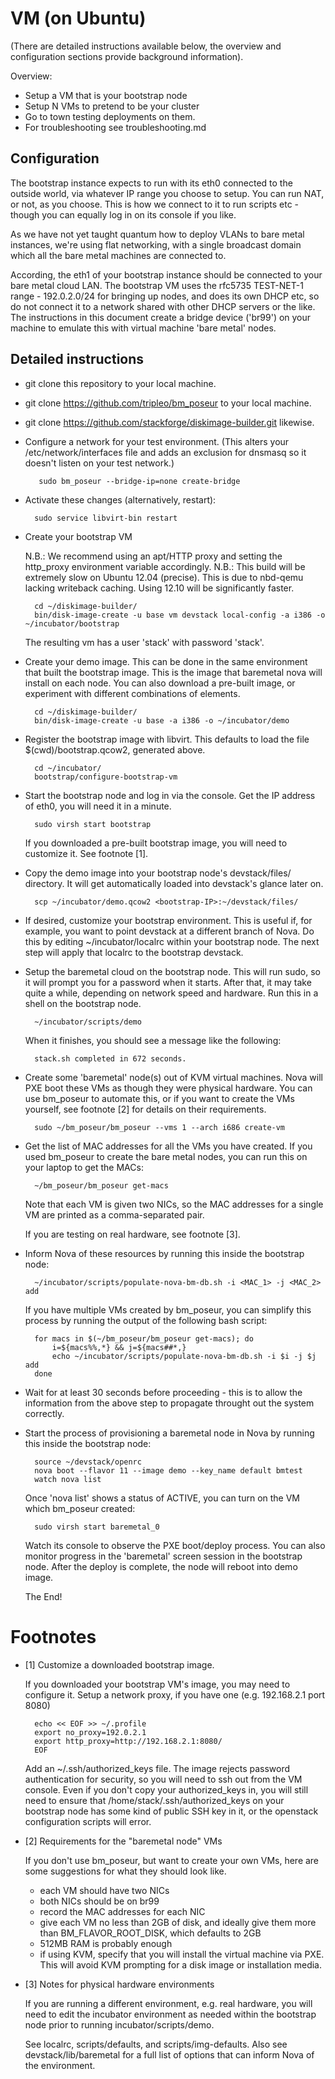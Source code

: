 VM (on Ubuntu)
==============

(There are detailed instructions available below, the overview and
configuration sections provide background information).

Overview:
* Setup a VM that is your bootstrap node
* Setup N VMs to pretend to be your cluster
* Go to town testing deployments on them.
* For troubleshooting see troubleshooting.md

Configuration
-------------

The bootstrap instance expects to run with its eth0 connected to the outside
world, via whatever IP range you choose to setup. You can run NAT, or not, as
you choose. This is how we connect to it to run scripts etc - though you can
equally log in on its console if you like.

As we have not yet taught quantum how to deploy VLANs to bare metal instances,
we're using flat networking, with a single broadcast domain which all the bare
metal machines are connected to.

According, the eth1 of your bootstrap instance should be connected to your bare
metal cloud LAN. The bootstrap VM uses the rfc5735 TEST-NET-1 range -
192.0.2.0/24 for bringing up nodes, and does its own DHCP etc, so do not
connect it to a network shared with other DHCP servers or the like. The
instructions in this document create a bridge device ('br99') on your
machine to emulate this with virtual machine 'bare metal' nodes.

Detailed instructions
---------------------

* git clone this repository to your local machine.

* git clone https://github.com/tripleo/bm_poseur to your local machine.

* git clone https://github.com/stackforge/diskimage-builder.git likewise.

* Configure a network for your test environment.
  (This alters your /etc/network/interfaces file and adds an exclusion for
  dnsmasq so it doesn't listen on your test network.)

	     sudo bm_poseur --bridge-ip=none create-bridge

* Activate these changes (alternatively, restart):

        sudo service libvirt-bin restart

* Create your bootstrap VM

  N.B.: We recommend using an apt/HTTP proxy and setting the http_proxy
         environment variable accordingly.
  N.B.: This build will be extremely slow on Ubuntu 12.04 (precise). This
         is due to nbd-qemu lacking writeback caching. Using 12.10 will be
         significantly faster.

        cd ~/diskimage-builder/
        bin/disk-image-create -u base vm devstack local-config -a i386 -o ~/incubator/bootstrap

  The resulting vm has a user 'stack' with password 'stack'.

* Create your demo image. This can be done in the same environment
  that built the bootstrap image. This is the image that baremetal nova
  will install on each node. You can also download a pre-built image,
  or experiment with different combinations of elements.

        cd ~/diskimage-builder/
        bin/disk-image-create -u base -a i386 -o ~/incubator/demo

* Register the bootstrap image with libvirt.
  This defaults to load the file $(cwd)/bootstrap.qcow2, generated above.

        cd ~/incubator/
        bootstrap/configure-bootstrap-vm

* Start the bootstrap node and log in via the console. Get the IP address
  of eth0, you will need it in a minute.

        sudo virsh start bootstrap

  If you downloaded a pre-built bootstrap image, you will need to customize
  it. See footnote [1].

* Copy the demo image into your bootstrap node's devstack/files/ directory.
  It will get automatically loaded into devstack's glance later on.

        scp ~/incubator/demo.qcow2 <bootstrap-IP>:~/devstack/files/

* If desired, customize your bootstrap environment. This is useful if, for
  example, you want to point devstack at a different branch of Nova.
  Do this by editing ~/incubator/localrc within your bootstrap node.
  The next step will apply that localrc to the bootstrap devstack.

* Setup the baremetal cloud on the bootstrap node. This will run sudo, so it
  will prompt you for a password when it starts. After that, it may take
  quite a while, depending on network speed and hardware.
  Run this in a shell on the bootstrap node.

        ~/incubator/scripts/demo

  When it finishes, you should see a message like the following:

        stack.sh completed in 672 seconds.

* Create some 'baremetal' node(s) out of KVM virtual machines. Nova
  will PXE boot these VMs as though they were physical hardware. You can
  use bm_poseur to automate this, or if you want to create the VMs yourself,
  see footnote [2] for details on their requirements.
   
        sudo ~/bm_poseur/bm_poseur --vms 1 --arch i686 create-vm

* Get the list of MAC addresses for all the VMs you have created.
  If you used bm_poseur to create the bare metal nodes, you can run this
  on your laptop to get the MACs:

        ~/bm_poseur/bm_poseur get-macs

  Note that each VM is given two NICs, so the MAC addresses for a single VM
  are printed as a comma-separated pair.

  If you are testing on real hardware, see footnote [3].

* Inform Nova of these resources by running this inside the bootstrap node:

        ~/incubator/scripts/populate-nova-bm-db.sh -i <MAC_1> -j <MAC_2> add

  If you have multiple VMs created by bm_poseur, you can simplify this process
  by running the output of the following bash script:

        for macs in $(~/bm_poseur/bm_poseur get-macs); do 
            i=${macs%%,*} && j=${macs##*,} 
            echo ~/incubator/scripts/populate-nova-bm-db.sh -i $i -j $j add 
        done

* Wait for at least 30 seconds before proceeding - this is to allow the information from the above step to propagate throught out the system correctly.
* Start the process of provisioning a baremetal node in Nova by running
  this inside the bootstrap node:

        source ~/devstack/openrc
        nova boot --flavor 11 --image demo --key_name default bmtest
        watch nova list

  Once 'nova list' shows a status of ACTIVE, you can turn on the VM which
  bm_poseur created:

        sudo virsh start baremetal_0

  Watch its console to observe the PXE boot/deploy process. You can also monitor
  progress in the 'baremetal' screen session in the bootstrap node. After the
  deploy is complete, the node will reboot into demo image.

  The End!
  


Footnotes
=========

* [1] Customize a downloaded bootstrap image.

  If you downloaded your bootstrap VM's image, you may need to configure it.
  Setup a network proxy, if you have one (e.g. 192.168.2.1 port 8080)

        echo << EOF >> ~/.profile
        export no_proxy=192.0.2.1
        export http_proxy=http://192.168.2.1:8080/
        EOF

  Add an ~/.ssh/authorized_keys file. The image rejects password authentication
  for security, so you will need to ssh out from the VM console. Even if you
  don't copy your authorized_keys in, you will still need to ensure that
  /home/stack/.ssh/authorized_keys on your bootstrap node has some kind of
  public SSH key in it, or the openstack configuration scripts will error.

* [2] Requirements for the "baremetal node" VMs

  If you don't use bm_poseur, but want to create your own VMs, here are some
  suggestions for what they should look like.
   - each VM should have two NICs
   - both NICs should be on br99
   - record the MAC addresses for each NIC
   - give each VM no less than 2GB of disk, and ideally give them
     more than BM_FLAVOR_ROOT_DISK, which defaults to 2GB
   - 512MB RAM is probably enough
   - if using KVM, specify that you will install the virtual machine via PXE.
     This will avoid KVM prompting for a disk image or installation media.

* [3] Notes for physical hardware environments

  If you are running a different environment, e.g. real hardware, you will
  need to edit the incubator environment as needed within the bootstrap
  node prior to running incubator/scripts/demo.

  See localrc, scripts/defaults, and scripts/img-defaults.
  Also see devstack/lib/baremetal for a full list of options that can
  inform Nova of the environment.


